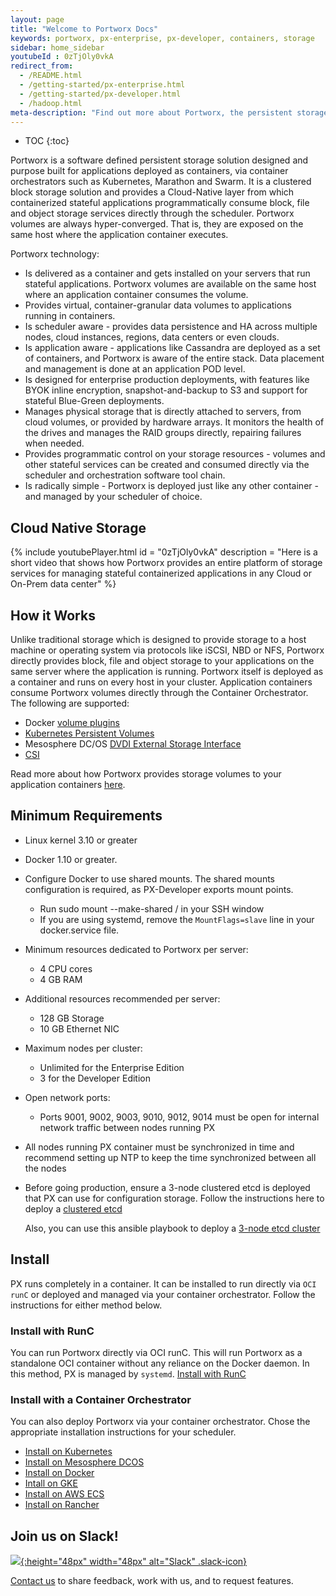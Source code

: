 ```yaml
---
layout: page
title: "Welcome to Portworx Docs"
keywords: portworx, px-enterprise, px-developer, containers, storage
sidebar: home_sidebar
youtubeId : 0zTjOly0vkA
redirect_from:
  - /README.html
  - /getting-started/px-enterprise.html
  - /getting-started/px-developer.html
  - /hadoop.html
meta-description: "Find out more about Portworx, the persistent storage solution for containers. Come check us out for step-by-step guides and tips!"
---
```


* TOC
{:toc}

Portworx is a software defined persistent storage solution designed and purpose built for applications deployed as containers, via container orchestrators such as Kubernetes, Marathon and Swarm.  It is a clustered block storage solution and provides a Cloud-Native layer from which containerized stateful applications programmatically consume block, file and object storage services directly through the scheduler.
Portworx volumes are always hyper-converged.  That is, they are exposed on the same host where the application container executes.

Portworx technology:

* Is delivered as a container and gets installed on your servers that run stateful applications.  Portworx volumes are available on the same host where an application container consumes the volume.
* Provides virtual, container-granular data volumes to applications running in containers.
* Is scheduler aware - provides data persistence and HA across multiple nodes, cloud instances, regions, data centers or even clouds.
* Is application aware - applications like Cassandra are deployed as a set of containers, and Portworx is aware of the entire stack.  Data placement and management is done at an application POD level.
* Is designed for enterprise production deployments, with features like BYOK inline encryption, snapshot-and-backup to S3 and support for stateful Blue-Green deployments.
* Manages physical storage that is directly attached to servers, from cloud volumes, or provided by hardware arrays.  It monitors the health of the drives and manages the RAID groups directly, repairing failures when needed.
* Provides programmatic control on your storage resources - volumes and other stateful services can be created and consumed directly via the scheduler and orchestration software tool chain.
* Is radically simple - Portworx is deployed just like any other container - and managed by your scheduler of choice.

## Cloud Native Storage
{%
    include youtubePlayer.html 
    id = "0zTjOly0vkA"
    description = "Here is a short video that shows how Portworx provides an entire platform of storage services for managing stateful containerized applications in any Cloud or On-Prem data center"
%}

## How it Works
Unlike traditional storage which is designed to provide storage to a host machine or operating system via protocols like iSCSI, NBD or NFS, Portworx directly provides block, file and object storage to your applications on the same server where the application is running.
Portworx itself is deployed as a container and runs on every host in your cluster. Application containers consume Portworx volumes directly through the Container Orchestrator.  The following are supported:
* Docker [volume plugins](https://docs.docker.com/engine/extend/plugins_volume/#command-line-changes:be52bcf493d28afffae069f235814e9f)
* [Kubernetes Persistent Volumes](https://kubernetes.io/docs/concepts/storage/persistent-volumes/#portworx-volume)
* Mesosphere DC/OS [DVDI External Storage Interface](https://docs.mesosphere.com/1.9/storage/external-storage/)
* [CSI](https://github.com/container-storage-interface/spec)

Read more about how Portworx provides storage volumes to your application containers [here](architecture.html).

## Minimum Requirements
* Linux kernel 3.10 or greater
* Docker 1.10 or greater.
* Configure Docker to use shared mounts.  The shared mounts configuration is required, as PX-Developer exports mount points.
  * Run sudo mount --make-shared / in your SSH window
  * If you are using systemd, remove the `MountFlags=slave` line in your docker.service file.
* Minimum resources dedicated to Portworx per server:
  * 4 CPU cores
  * 4 GB RAM
* Additional resources recommended per server:
  * 128 GB Storage
  * 10 GB Ethernet NIC
* Maximum nodes per cluster:
  * Unlimited for the Enterprise Edition
  * 3 for the Developer Edition
* Open network ports:
  * Ports 9001, 9002, 9003, 9010, 9012, 9014 must be open for internal network traffic between nodes running PX
* All nodes running PX container must be synchronized in time and recommend setting up NTP to keep the time 
  synchronized between all the nodes
 * Before going production, ensure a 3-node clustered etcd is deployed that PX can use for configuration storage. 
   Follow the instructions here to deploy a [clustered etcd](https://coreos.com/etcd/docs/latest/op-guide/clustering.html)
   
   Also, you can use this ansible playbook to deploy a 
    [3-node etcd cluster](https://github.com/portworx/px-docs/tree/gh-pages/etcd/ansible)

## Install
PX runs completely in a container.  It can be installed to run directly via `OCI runC` or deployed and managed via your container orchestrator.  Follow the instructions for either method below.

### Install with RunC
You can run Portworx directly via OCI runC.  This will run Portworx as a standalone OCI container without any reliance on the Docker daemon.  In this method, PX is managed by `systemd`.
[Install with RunC](/runc/)
  
### Install with a Container Orchestrator
You can also deploy Portworx via your container orchestrator.  Chose the appropriate installation instructions for your scheduler.

* [Install on Kubernetes](/scheduler/kubernetes/install.html)
* [Install on Mesosphere DCOS](/scheduler/mesosphere-dcos/install.html)
* [Install on Docker](/scheduler/docker/install-standalone.html)
* [Intall on GKE](/scheduler/kubernetes/gke.html)
* [Install on AWS ECS](/cloud/aws/ecs.html)
* [Install on Rancher](/scheduler/rancher/install.html)


## Join us on Slack!
[![](/images/slack.png){:height="48px" width="48px" alt="Slack" .slack-icon}](http://slack.portworx.com)

[Contact us](http://portworx.com/contact-us/) to share feedback, work with us, and to request features.
